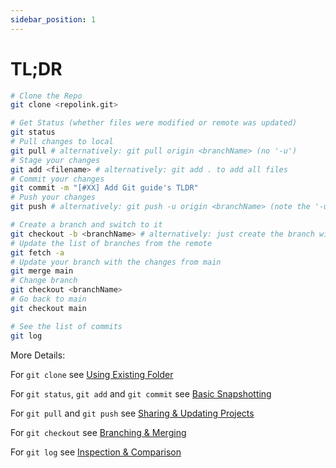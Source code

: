 ```yaml
---
sidebar_position: 1 
---
```


# TL;DR

```bash
# Clone the Repo
git clone <repolink.git>

# Get Status (whether files were modified or remote was updated)
git status
# Pull changes to local
git pull # alternatively: git pull origin <branchName> (no '-u')
# Stage your changes
git add <filename> # alternatively: git add . to add all files
# Commit your changes
git commit -m "[#XX] Add Git guide's TLDR"
# Push your changes
git push # alternatively: git push -u origin <branchName> (note the '-u')

# Create a branch and switch to it
git checkout -b <branchName> # alternatively: just create the branch with git branch <branchName>
# Update the list of branches from the remote
git fetch -a
# Update your branch with the changes from main
git merge main
# Change branch
git checkout <branchName>
# Go back to main
git checkout main

# See the list of commits
git log
```

More Details:

For `git clone` see [Using Existing Folder](./git-basics#existing-folder)

For `git status`, `git add` and `git commit` see [Basic Snapshotting](./git-commands#basic-snapshotting)

For `git pull` and `git push` see [Sharing & Updating Projects](./git-commands#sharing--updating-projects)

For `git checkout` see [Branching & Merging](./git-commands#branching--merging)

For `git log` see [Inspection & Comparison](./git-commands#inspection--comparison)